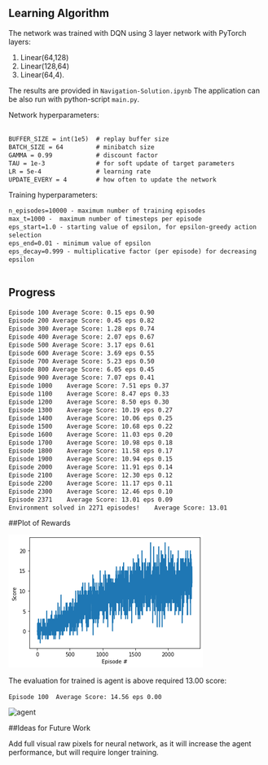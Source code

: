 
## Learning Algorithm

The network was trained with DQN using 3 layer network with PyTorch layers:

1. Linear(64,128)
2. Linear(128,64)
3. Linear(64,4).

The results are provided in ```Navigation-Solution.ipynb```
The application can be also run with python-script ```main.py```.


Network hyperparameters:

```

BUFFER_SIZE = int(1e5)  # replay buffer size
BATCH_SIZE = 64         # minibatch size
GAMMA = 0.99            # discount factor
TAU = 1e-3              # for soft update of target parameters
LR = 5e-4               # learning rate
UPDATE_EVERY = 4        # how often to update the network
```

Training hyperparameters:
```
n_episodes=10000 - maximum number of training episodes
max_t=1000 -  maximum number of timesteps per episode
eps_start=1.0 - starting value of epsilon, for epsilon-greedy action selection
eps_end=0.01 - minimum value of epsilon
eps_decay=0.999 - multiplicative factor (per episode) for decreasing epsilon
         
```

## Progress

```
Episode 100	Average Score: 0.15 eps 0.90
Episode 200	Average Score: 0.45 eps 0.82
Episode 300	Average Score: 1.28 eps 0.74
Episode 400	Average Score: 2.07 eps 0.67
Episode 500	Average Score: 3.17 eps 0.61
Episode 600	Average Score: 3.69 eps 0.55
Episode 700	Average Score: 5.23 eps 0.50
Episode 800	Average Score: 6.05 eps 0.45
Episode 900	Average Score: 7.07 eps 0.41
Episode 1000	Average Score: 7.51 eps 0.37
Episode 1100	Average Score: 8.47 eps 0.33
Episode 1200	Average Score: 8.50 eps 0.30
Episode 1300	Average Score: 10.19 eps 0.27
Episode 1400	Average Score: 10.06 eps 0.25
Episode 1500	Average Score: 10.68 eps 0.22
Episode 1600	Average Score: 11.03 eps 0.20
Episode 1700	Average Score: 10.98 eps 0.18
Episode 1800	Average Score: 11.58 eps 0.17
Episode 1900	Average Score: 10.94 eps 0.15
Episode 2000	Average Score: 11.91 eps 0.14
Episode 2100	Average Score: 12.30 eps 0.12
Episode 2200	Average Score: 11.17 eps 0.11
Episode 2300	Average Score: 12.46 eps 0.10
Episode 2371	Average Score: 13.01 eps 0.09
Environment solved in 2271 episodes!	Average Score: 13.01
```

##Plot of Rewards


![agent](images/learning_curve.png)

The evaluation for trained is agent is above required 13.00 score:

```Episode 100	Average Score: 14.56 eps 0.00```


![agent](images/trained_agent.gif)

##Ideas for Future Work

Add full visual raw pixels for neural network, as it will increase the agent performance, but will require longer training. 

